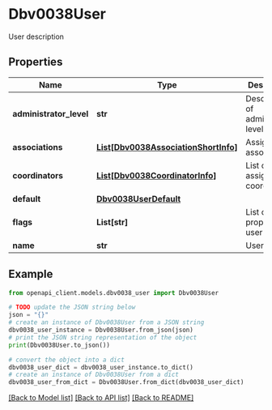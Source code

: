 # Dbv0038User

User description

## Properties

Name | Type | Description | Notes
------------ | ------------- | ------------- | -------------
**administrator_level** | **str** | Description of administrator level | [optional] 
**associations** | [**List[Dbv0038AssociationShortInfo]**](Dbv0038AssociationShortInfo.md) | Assigned associations | [optional] 
**coordinators** | [**List[Dbv0038CoordinatorInfo]**](Dbv0038CoordinatorInfo.md) | List of assigned coordinators | [optional] 
**default** | [**Dbv0038UserDefault**](Dbv0038UserDefault.md) |  | [optional] 
**flags** | **List[str]** | List of properties of user | [optional] 
**name** | **str** | User name | [optional] 

## Example

```python
from openapi_client.models.dbv0038_user import Dbv0038User

# TODO update the JSON string below
json = "{}"
# create an instance of Dbv0038User from a JSON string
dbv0038_user_instance = Dbv0038User.from_json(json)
# print the JSON string representation of the object
print(Dbv0038User.to_json())

# convert the object into a dict
dbv0038_user_dict = dbv0038_user_instance.to_dict()
# create an instance of Dbv0038User from a dict
dbv0038_user_from_dict = Dbv0038User.from_dict(dbv0038_user_dict)
```
[[Back to Model list]](../README.md#documentation-for-models) [[Back to API list]](../README.md#documentation-for-api-endpoints) [[Back to README]](../README.md)


